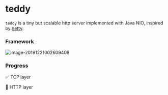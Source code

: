 # teddy

`teddy` is a tiny but scalable http server implemented with Java NIO, inspired by [netty](https://netty.io/).



### Framework

![image-20191221002609408](https://tva1.sinaimg.cn/large/006tNbRwly1ga3nijiiduj30xf0u00xc.jpg)

### Progress

✅ TCP layer

🔶 HTTP layer

